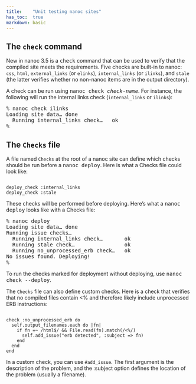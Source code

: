 ```yaml
---
title:    "Unit testing nanoc sites"
has_toc:  true
markdown: basic
---
```


The `check` command
-------------------

New in nanoc 3.5 is a <kbd>check</kbd> command that can be used to verify that the compiled site meets the requirements. Five checks are built-in to nanoc: `css`, `html`, `external_links` (or `elinks`), `internal_links` (or `ilinks`), and `stale` (the latter verifies whether no non-nanoc items are in the output directory).

A check can be run using <kbd>nanoc check <var>check-name</var></kbd>. For instance, the following will run the internal links check (`internal_links` or `ilinks`):

<pre title="Running a check"><span class="prompt">%</span> <kbd>nanoc check ilinks</kbd>
Loading site data… done
  Running internal_links check…   ok
<span class="prompt">%</span></pre>

The `Checks` file
-----------------

A file named `Checks` at the root of a nanoc site can define which checks should be run before a <kbd>nanoc deploy</kbd>. Here is what a Checks file could look like:

<pre title="Defining checks to be run before deployment"><code class="language-ruby">
deploy_check :internal_links
deploy_check :stale
</code></pre>

These checks will be performed before deploying. Here’s what a <kbd>nanoc deploy</kbd> looks like with a Checks file:

<pre title="Deploying with a Checks file"><span class="prompt">%</span> <kbd>nanoc deploy</kbd>
Loading site data… done
Running issue checks…
  Running internal_links check…       ok
  Running stale check…                ok
  Running no_unprocessed_erb check…   ok
No issues found. Deploying!
<span class="prompt">%</span></pre>

To run the checks marked for deployment without deploying, use <kbd>nanoc check --deploy</kbd>.

The `Checks` file can also define custom checks. Here is a check that verifies that no compiled files contain <% and therefore likely include unprocessed ERB instructions:

<pre title="Defining a custom check"><code class="language-ruby">
check :no_unprocessed_erb do
  self.output_filenames.each do |fn|
    if fn =~ /html$/ &amp;&amp; File.read(fn).match(/&lt;%/)
      self.add_issue("erb detected", :subject => fn)
    end
  end
end
</code></pre>

In a custom check, you can use `#add_issue`. The first argument is the description of the problem, and the :subject option defines the location of the problem (usually a filename).
